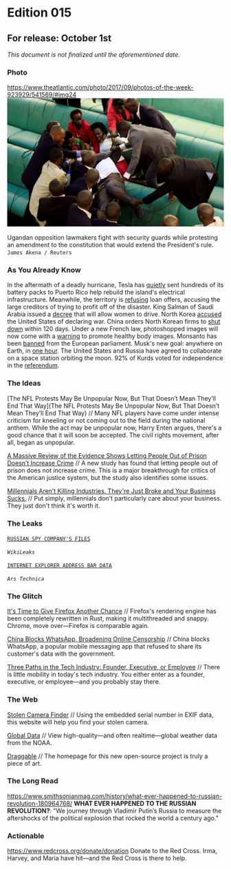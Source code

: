 # Edition 015

## For release: October 1st

_This document is not finalized until the aforementioned date._

### Photo

https://www.theatlantic.com/photo/2017/09/photos-of-the-week-923929/541569/#img24
![uganda.jpg](uganda.jpg)

Ugandan opposition lawmakers fight with security guards while protesting an amendment to the constitution that would extend the President's rule.
`James Akena / Reuters`

### As You Already Know
In the aftermath of a deadly hurricane, Tesla has [quietly](https://www.ecowatch.com/tesla-batteries-puerto-rico-2490950539.html) sent hundreds of its battery packs to Puerto Rico help rebuild the island's electrical infrastructure. Meanwhile, the territory is [refusing](https://theintercept.com/2017/09/28/puerto-rico-rejects-loan-offers-accusing-hedge-funds-of-trying-to-profit-off-hurricanes/) loan offers, accusing the large creditors of trying to profit off of the disaster. King Salman of Saudi Arabia issued a [decree](https://english.alarabiya.net/en/News/gulf/2017/09/26/Saudi-Arabia-King-Salman-orders-driving-licenses-for-women.html) that will allow women to drive. North Korea [accused](http://www.bbc.com/news/world-asia-41391978) the United States of declaring war. China orders North Korean firms to [shut down](http://english.yonhapnews.co.kr/northkorea/2017/09/28/0401000000AEN20170928012000315.html) within 120 days. Under a new French law, photoshopped images will now come with a [warning](http://www.telegraph.co.uk/news/2017/09/30/photoshopped-images-come-warning-new-french-law/) to promote healthy body images. Monsanto has been [banned](https://www.theguardian.com/environment/2017/sep/28/monsanto-banned-from-european-parliament) from the European parliament. Musk's new goal: anywhere on Earth, in [one hour](https://www.bloomberg.com/news/articles/2017-09-29/elon-musk-s-new-vision-anywhere-on-earth-in-under-one-hour). The United States and Russia have agreed to collaborate on a space station orbiting the moon. 92% of Kurds voted for independence in the [referendum](https://www.haaretz.com/middle-east-news/iraq/1.814639).

### The Ideas

[The NFL Protests May Be Unpopular Now, But That Doesn’t Mean They’ll End That Way](The NFL Protests May Be Unpopular Now, But That Doesn’t Mean They’ll End That Way) // Many NFL players have come under intense criticism for kneeling or not coming out to the field during the national anthem. While the act may be unpopular now, Harry Enten argues, there's a good chance that it will soon be accepted. The civil rights movement, after all, began as unpopular.

[A Massive Review of the Evidence Shows Letting People Out of Prison Doesn’t Increase Crime](https://www.vox.com/policy-and-politics/2017/9/25/16340782/study-mass-incarceration) // A new study has found that letting people out of prison does not increase crime. This is a major breakthrough for critics of the American justice system, but the study also identifies some issues.

[Millennials Aren’t Killing Industries. They're Just Broke and Your Business Sucks.](https://tech.co/millennials-killing-broke-business-sucks-2017-09#.Wci27n8bsI0.facebook) // Put simply, millennials don't particularly care about your business. They just don't think it's worth it.

### The Leaks

[`RUSSIAN SPY COMPANY'S FILES`](https://wikileaks.org/spyfiles/russia/)

*`WikiLeaks`*

[`INTERNET EXPLORER ADDRESS BAR DATA`](https://arstechnica.com/information-technology/2017/09/bug-in-fully-patched-internet-explorer-leaks-text-in-address-bar/)

*`Ars Technica`*

### The Glitch
[It's Time to Give Firefox Another Chance](https://techcrunch.com/2017/09/29/its-time-to-give-firefox-another-chance/) // Firefox's rendering engine has been completely rewritten in Rust, making it multithreaded and snappy. Chrome, move over—Firefox is comparable again.

[China Blocks WhatsApp, Broadening Online Censorship](https://www.nytimes.com/2017/09/25/business/china-whatsapp-blocked.html?mcubz=3&_r=0) // China blocks WhatsApp, a popular mobile messaging app that refused to share its customer's data with the government.

[Three Paths in the Tech Industry: Founder, Executive, or Employee](https://blog.ycombinator.com/three-paths-in-the-tech-industry-founder-executive-or-employee/) // There is little mobility in today's tech industry. You either enter as a founder, executive, or employee—and you probably stay there.

### The Web

[Stolen Camera Finder](http://www.stolencamerafinder.com/) // Using the embedded serial number in EXIF data, this website will help you find your stolen camera.

[Global Data](https://www.nnvl.noaa.gov/view/globaldata.html#TRUE) // View high-quality—and often realtime—global weather data from the NOAA.

[Draggable](https://shopify.github.io/draggable/) // The homepage for this new open-source project is truly a piece of art.

### The Long Read
https://www.smithsonianmag.com/history/what-ever-happened-to-russian-revolution-180964768/ **WHAT EVER HAPPENED TO THE RUSSIAN REVOLUTION?**: "We journey through Vladimir Putin’s Russia to measure the aftershocks of the political explosion that rocked the world a century ago."

### Actionable
https://www.redcross.org/donate/donation Donate to the Red Cross. Irma, Harvey, and Maria have hit—and the Red Cross is there to help.
